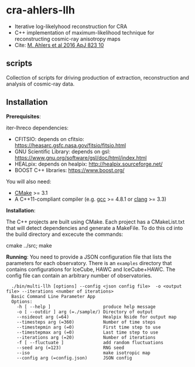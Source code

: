 # cra-ahlers-llh
* Iterative log-likelyhood reconstruction for CRA
* C++ implementation of maximum-likelihood technique for reconstructing cosmic-ray anisotropy maps
* Cite: [M. Ahlers et al 2016 ApJ 823 10](http://iopscience.iop.org/article/10.3847/0004-637X/823/1/10)

## scripts
Collection of scripts for driving production of extraction, reconstruction and analysis of cosmic-ray data.


## Installation


**Prerequisites**:

iter-lhreco dependencies:

* CFITSIO: depends on cfitsio: https://heasarc.gsfc.nasa.gov/fitsio/fitsio.html 
* GNU Scientific Library: depends on gsl: https://www.gnu.org/software/gsl/doc/html/index.html
* HEALpix: depends on healpix: http://healpix.sourceforge.net/
* BOOST C++ libraries: https://www.boost.org/

You will also need:

* [CMake](https://cmake.org) >= 3.1
* A C++11-compliant compiler (e.g. [gcc](https://gcc.gnu.org) >= 4.8.1 or [clang](https://clang.llvm.org) >= 3.3)


**Installation**:

The C++ projects are built using CMake.
Each project has a CMakeList.txt that will detect dependencies and generate a MakeFile. To do this cd into the build directory and excecute the commands:

  cmake ../src;
  make


**Running**:
You need to provide a JSON configuration file that lists the parameters for each observatory. There is an ``examples`` directory that contains configurations for IceCube, HAWC and IceCube+HAWC. The config file can contain an arbitrary number of observatories. 

````{verbatim}
  ./bin/multi-llh [options] --config <json config file>  -o <output file> --iterations <number of iterations> 
  Basic Command Line Parameter App
  Options:
    -h [ --help ]                    produce help message
    -o [ --outdir ] arg (=./sample/) Directory of output
    --nsideout arg (=64)             Healpix Nside for output map
    --timesteps arg (=360)           Number of time steps
    --timestepmin arg (=0)           First time step to use
    --timestepmax arg (=0)           Last time step to use
    --iterations arg (=20)           Number of iterations
    -f [ --fluctuate ]               add random fluctuations
    --seed arg (=123)                RNG seed
    --iso                            make isotropic map
    --config arg (=config.json)      JSON config
````
